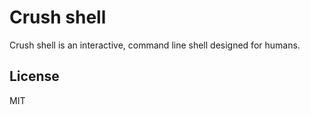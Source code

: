# Crush shell
Crush shell is an interactive, command line shell designed for humans.

## License
MIT
